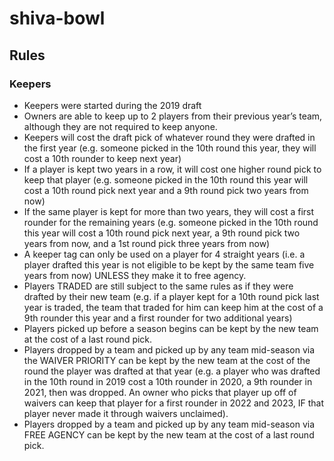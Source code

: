 # shiva-bowl
## Rules

### Keepers

- Keepers were started during the 2019 draft
- Owners are able to keep up to 2 players from their previous year’s team, although they are not required to keep anyone.
- Keepers will cost the draft pick of whatever round they were drafted in the first year (e.g.  someone picked in the 10th round this year, they will cost a 10th rounder to keep next year)
- If a player is kept two years in a row, it will cost one higher round pick to keep that player (e.g. someone picked in the 10th round this year will cost a 10th round pick next year and a 9th round pick two years from now)
- If the same player is kept for more than two years, they will cost a first rounder for the remaining years (e.g. someone picked in the 10th round this year will cost a 10th round pick next year, a 9th round pick two years from now, and a 1st round pick three years from now)
- A keeper tag can only be used on a player for 4 straight years (i.e. a player drafted this year is not eligible to be kept by the same team five years from now) UNLESS they make it to free agency.
- Players TRADED are still subject to the same rules as if they were drafted by their new team (e.g. if a player kept for a 10th round pick last year is traded, the team that traded for him can keep him at the cost of a 9th rounder this year and a first rounder for two additional years)
- Players picked up before a season begins can be kept by the new team at the cost of a last round pick.
- Players dropped by a team and picked up by any team mid-season via the WAIVER PRIORITY can be kept by the new team at the cost of the round the player was drafted at that year (e.g. a player who was drafted in the 10th round in 2019 cost a 10th rounder in 2020, a 9th rounder in 2021, then was dropped. An owner who picks that player up off of waivers can keep that player for a first rounder in 2022 and 2023, IF that player never made it through waivers unclaimed).
- Players dropped by a team and picked up by any team mid-season via FREE AGENCY can be kept by the new team at the cost of a last round pick.
